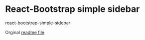 # React-Bootstrap simple sidebar

react-bootstrap-simple-sidebar

Orginal [readme file](README_orig.md)